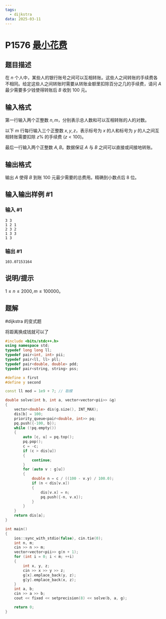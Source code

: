 ```yaml
---
tags:
  - dijkstra
data: 2025-03-11
---
```

# P1576 [最小花费](https://www.luogu.com.cn/problem/P1576)

## 题目描述

在 $n$ 个人中，某些人的银行账号之间可以互相转账。这些人之间转账的手续费各不相同。给定这些人之间转账时需要从转账金额里扣除百分之几的手续费，请问 $A$ 最少需要多少钱使得转账后 $B$ 收到 $100$ 元。

## 输入格式

第一行输入两个正整数 $n,m$，分别表示总人数和可以互相转账的人的对数。

以下 $m$ 行每行输入三个正整数 $x,y,z$，表示标号为 $x$ 的人和标号为 $y$ 的人之间互相转账需要扣除 $z\%$ 的手续费 $(z<100)$。

最后一行输入两个正整数 $A,B$。数据保证 $A$ 与 $B$ 之间可以直接或间接地转账。

## 输出格式

输出 $A$ 使得 $B$ 到账 $100$ 元最少需要的总费用。精确到小数点后 $8$ 位。

## 输入输出样例 #1

### 输入 #1

```
3 3                                     
1 2 1
2 3 2
1 3 3
1 3
```

### 输出 #1

```
103.07153164
```

## 说明/提示

$1\le n \le 2000,m\le 100000$。

## 题解

#dijkstra 的变式题

将距离换成钱就可以了


```cpp
#include <bits/stdc++.h>
using namespace std;
typedef long long ll;
typedef pair<int, int> pii;
typedef pair<ll, ll> pll;
typedef pair<double, double> pdd;
typedef pair<string, string> pss;

#define x first
#define y second

const ll mod = 1e9 + 7; // 取模

double solve(int b, int a, vector<vector<pii>> &g)
{
    vector<double> dis(g.size(), INT_MAX);
    dis[b] = 100;
    priority_queue<pair<double, int>> pq;
    pq.push({-100, b});
    while (!pq.empty())
    {
        auto [c, u] = pq.top();
        pq.pop();
        c = -c;
        if (c > dis[u])
        {
            continue;
        }
        for (auto v : g[u])
        {
            double n = c / ((100 - v.y) / 100.0);
            if (n < dis[v.x])
            {
                dis[v.x] = n;
                pq.push({-n, v.x});
            }
        }
    }
    return dis[a];
}

int main()
{
    ios::sync_with_stdio(false), cin.tie(0);
    int n, m;
    cin >> n >> m;
    vector<vector<pii>> g(n + 1);
    for (int i = 0; i < m; ++i)
    {
        int x, y, z;
        cin >> x >> y >> z;
        g[x].emplace_back(y, z);
        g[y].emplace_back(x, z);
    }
    int a, b;
    cin >> a >> b;
    cout << fixed << setprecision(8) << solve(b, a, g);

    return 0;
}

```